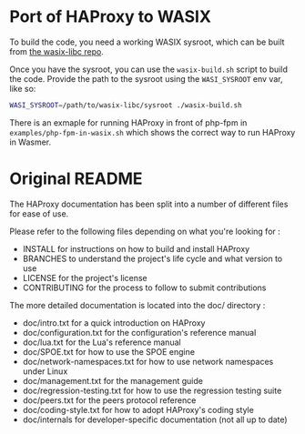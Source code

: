 # Port of HAProxy to WASIX

To build the code, you need a working WASIX sysroot, which can be built from [the wasix-libc repo](https://github.com/wasix-org/wasix-libc).

Once you have the sysroot, you can use the `wasix-build.sh` script to build the code. Provide the path to the sysroot using the `WASI_SYSROOT` env var, like so:

```sh
WASI_SYSROOT=/path/to/wasix-libc/sysroot ./wasix-build.sh
```

There is an exmaple for running HAProxy in front of php-fpm in `examples/php-fpm-in-wasix.sh` which shows the correct way to run HAProxy in Wasmer.

# Original README

The HAProxy documentation has been split into a number of different files for
ease of use.

Please refer to the following files depending on what you're looking for :

- INSTALL for instructions on how to build and install HAProxy
- BRANCHES to understand the project's life cycle and what version to use
- LICENSE for the project's license
- CONTRIBUTING for the process to follow to submit contributions

The more detailed documentation is located into the doc/ directory :

- doc/intro.txt for a quick introduction on HAProxy
- doc/configuration.txt for the configuration's reference manual
- doc/lua.txt for the Lua's reference manual
- doc/SPOE.txt for how to use the SPOE engine
- doc/network-namespaces.txt for how to use network namespaces under Linux
- doc/management.txt for the management guide
- doc/regression-testing.txt for how to use the regression testing suite
- doc/peers.txt for the peers protocol reference
- doc/coding-style.txt for how to adopt HAProxy's coding style
- doc/internals for developer-specific documentation (not all up to date)
